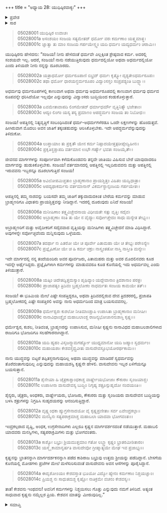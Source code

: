 +++
title = "ಅಧ್ಯಾಯ 28: ಯುಧಿಷ್ಠಿರವಾಕ್ಯಃ"
+++

<details><summary>ಪ್ರವೇಶ</summary>


।।   ಓಂ ಓಂ ನಮೋ ನಾರಾಯಣಾಯ।।   ಶ್ರೀ ವೇದವ್ಯಾಸಾಯ ನಮಃ ।।

ಶ್ರೀ ಕೃಷ್ಣದ್ವೈಪಾಯನ ವೇದವ್ಯಾಸ ವಿರಚಿತ  

**ಶ್ರೀ ಮಹಾಭಾರತ**

**ಉದ್ಯೋಗ ಪರ್ವ**

**ಸಂಜಯಯಾನ ಪರ್ವ**

**ಅಧ್ಯಾಯ 28**

</details>


<details><summary>ಸಾರ</summary>

ತಾನು ನಡೆಯುತ್ತಿರುವ ಮಾರ್ಗವು ಧರ್ಮವೋ ಅಧರ್ಮವೋ ಎಂದು ತಿಳಿಯದೇ ದೂರಬಾರದೆಂದೂ, ಕ್ಷತ್ರಿಯನಾದ ತನಗೆ ಇರುವ ಧರ್ಮಮಾರ್ಗದಲ್ಲಿಯೇ ತಾನು ನಡೆಯುತ್ತಿದ್ದೇನೆಂದೂ, ಕೃಷ್ಣನ ಮಾತನ್ನು ತಾನು ಮೀರುವುದಿಲ್ಲವೆಂದೂ ಯುಧಿಷ್ಠಿರನು ಸಂಜಯನಿಗೆ ಹೇಳಿದುದು (1-14).

</details>

> 05028001 ಯುಧಿಷ್ಠಿರ ಉವಾಚ।  
05028001a ಅಸಂಶಯಂ ಸಂಜಯ ಸತ್ಯಮೇತದ್
ಧರ್ಮೋ ವರಃ ಕರ್ಮಣಾಂ ಯತ್ತ್ವಮಾತ್ಥ।  
> 05028001c ಜ್ಞಾತ್ವಾ ತು ಮಾಂ ಸಂಜಯ ಗರ್ಹಯೇಸ್ತ್ವಂ
ಯದಿ ಧರ್ಮಂ ಯದ್ಯಧರ್ಮಂ ಚರಾಮಿ।।

ಯುಧಿಷ್ಠಿರನು ಹೇಳಿದನು: “ಸಂಜಯ! ನೀನು ಹೇಳಿದಂತೆ ಧರ್ಮವೇ ಎಲ್ಲಕ್ಕಿಂತ ಶ್ರೇಷ್ಠವಾದ ಕರ್ಮ. ಅದರಲ್ಲಿ ಸಂಶಯವೇ ಇಲ್ಲ. ಆದರೆ, ಸಂಜಯ! ನಾನು ನಡೆಯುತ್ತಿರುವುದು ಧರ್ಮದಲ್ಲಿಯೋ ಅಥವಾ ಅಧರ್ಮದಲ್ಲಿಯೋ ಎಂದು ತಿಳಿಯದೇ ನೀನು ನನ್ನನ್ನು ದೂರಬಾರದು.

> 05028002a ಯತ್ರಾಧರ್ಮೋ ಧರ್ಮರೂಪಾಣಿ ಬಿಭ್ರದ್
ಧರ್ಮಃ ಕೃತ್ಸ್ನೋ ದೃಶ್ಯತೇಽಧರ್ಮರೂಪಃ।  
> 05028002c ತಥಾ ಧರ್ಮೋ ಧಾರಯನ್ಧರ್ಮರೂಪಂ
ವಿದ್ವಾಂಸಸ್ತಂ ಸಂಪ್ರಪಶ್ಯಂತಿ ಬುದ್ಧ್ಯಾ।।

ಅಧರ್ಮವು ಧರ್ಮರೂಪಗಳಲ್ಲಿ ಕಾಣುವಾಗ ಅಥವಾ ಧರ್ಮವು ಅಧರ್ಮರೂಪದಲ್ಲಿ ಕಾಣುವಾಗ ಧರ್ಮವು ಧರ್ಮದ ರೂಪವನ್ನೇ ಧರಿಸಿದೆಯೋ ಇಲ್ಲವೋ ಎನ್ನುವುದನ್ನು ವಿದ್ವಾಂಸರು ಬುದ್ಧಿಯಿಂದ ಕಂಡುಕೊಳ್ಳುತ್ತಾರೆ.

> 05028003a ಏವಮೇತಾವಾಪದಿ ಲಿಂಗಮೇತದ್
ಧರ್ಮಾಧರ್ಮೌ ವೃತ್ತಿನಿತ್ಯೌ ಭಜೇತಾಂ।  
> 05028003c ಆದ್ಯಂ ಲಿಂಗಂ ಯಸ್ಯ ತಸ್ಯ ಪ್ರಮಾಣಂ
ಆಪದ್ಧರ್ಮಂ ಸಂಜಯ ತಂ ನಿಬೋಧ।।

ಸಂಜಯ! ಆಪತ್ತಿನಲ್ಲಿ ನಿತ್ಯವೃತ್ತಿಗೆ ಸಂಬಂಧಿಸಿದಂತೆ ಧರ್ಮ-ಅಧರ್ಮಗಳೆರಡೂ ಒಂದೇ ಲಕ್ಷಣಗಳನ್ನು ಹೊಂದುತ್ತವೆ. ಹೀಗಿರುವಾಗ ಮೊದಲು ಅವನ ಜಾತಿಗೆ ತಕ್ಕಂತಹುದನ್ನು ಆರಿಸಿಕೊಳ್ಳಬೇಕು. ಇದೇ ಆಪದ್ಧರ್ಮವೆನ್ನುವುದನ್ನು ತಿಳಿದುಕೋ.

> 05028004a ಲುಪ್ತಾಯಾಂ ತು ಪ್ರಕೃತೌ ಯೇನ ಕರ್ಮ
ನಿಷ್ಪಾದಯೇತ್ತತ್ಪರೀಪ್ಸೇದ್ವಿಹೀನಃ।  
> 05028004c ಪ್ರಕೃತಿಸ್ಥಶ್ಚಾಪದಿ ವರ್ತಮಾನ
ಉಭೌ ಗರ್ಹ್ಯೌ ಭವತಃ ಸಂಜಯೈತೌ।।

ಜೀವನದ ಮಾರ್ಗಗಳನ್ನು ಸಂಪೂರ್ಣವಾಗಿ ಕಳೆದುಕೊಂಡವನು ತನ್ನದೇ ಜಾತಿಯು ವಿಹಿಸುವ ಬೇರೆ ಯಾವುದಾದರೂ ಮಾರ್ಗವನ್ನು ಹುಡುಕಿಕೊಳ್ಳಬೇಕು. ಸಂಜಯ! ವರ್ತಮಾನದಲ್ಲಿ ಆಪತ್ತಿನಲ್ಲಿ ಇಲ್ಲದಿರುವವನು ಮತ್ತು ಆಪತ್ತಿನಲ್ಲಿ ಇರುವವನು ಇಬ್ಬರನ್ನೂ ದೂರಲಾಗುತ್ತಿದೆ ಸಂಜಯ!

> 05028005a ಅವಿಲೋಪಮಿಚ್ಚತಾಂ ಬ್ರಾಹ್ಮಣಾನಾಂ
ಪ್ರಾಯಶ್ಚಿತ್ತಂ ವಿಹಿತಂ ಯದ್ವಿಧಾತ್ರಾ।  
> 05028005c ಆಪದ್ಯಥಾಕರ್ಮಸು ವರ್ತಮಾನಾನ್
ವಿಕರ್ಮಸ್ಥಾನ್ಸಂಜಯ ಗರ್ಹಯೇತ।।

ಆಪತ್ತಿನಲ್ಲಿ ತಮ್ಮ ನಾಶವನ್ನು ಬಯಸದೇ ತಮ್ಮ ಜಾತಿಗೆ ತಕ್ಕುದಾದುದಕಿಂತ ಬೇರೆಯ ಕರ್ಮವನ್ನು ಮಾಡುವ ಬ್ರಾಹ್ಮಣರಿಗೂ ವಿಧಾತನು ಪ್ರಾಯಶ್ಚಿತ್ತವನ್ನು ನೀಡಿದ್ದಾನೆ. ಇದರಲ್ಲಿ ದೂರುವುದು ಏನಿದೆ ಸಂಜಯ!

> 05028006a ಮನೀಷಿಣಾಂ ತತ್ತ್ವವಿಚ್ಚೇದನಾಯ
ವಿಧೀಯತೇ ಸತ್ಸು ವೃತ್ತಿಃ ಸದೈವ।  
> 05028006c ಅಬ್ರಾಹ್ಮಣಾಃ ಸಂತಿ ತು ಯೇ ನ ವೈದ್ಯಾಃ
ಸರ್ವೋಚ್ಚೇದಂ ಸಾಧು ಮನ್ಯೇತ ತೇಭ್ಯಃ।।

ಅಬ್ರಾಹ್ಮಣರಿಗೆ ಮತ್ತು ಅವೈದೀಕರಿಗೆ ಸದೈವವಾದ ವೃತ್ತಿಯನ್ನು ಮನೀಷಿಗಳು ತತ್ತ್ವವಿಚ್ಛೇದನೆ ಮಾಡಿ ವಿಧಿಸಿದ್ದಾರೆ. ಅವುಗಳನ್ನೇ ಸರ್ವೋಚ್ಛವೆಂದು ಮನ್ನಿಸುವುದು ಒಳ್ಳೆಯದು.

> 05028007a ತದರ್ಥಾ ನಃ ಪಿತರೋ ಯೇ ಚ ಪೂರ್ವೇ
ಪಿತಾಮಹಾ ಯೇ ಚ ತೇಭ್ಯಃ ಪರೇಽನ್ಯೇ।  
> 05028007c ಪ್ರಜ್ಞೈಷಿಣೋ ಯೇ ಚ ಹಿ ಕರ್ಮ ಚಕ್ರುಃ
ನಾಸ್ತ್ಯಂತತೋ ನಾಸ್ತಿ ನಾಸ್ತೀತಿ ಮನ್ಯೇ।।

ಇದೇ ಮಾರ್ಗದಲ್ಲಿ ನನ್ನ ತಂದೆಯಂದಿರು ಅವರ ಪೂರ್ವಜರು, ಪಿತಾಮಹರು ಮತ್ತು ಅವರ ಮೊದಲಿನವರು ಕೂಡ ಇದನ್ನೇ ಅರ್ಥೈಸಿದ್ದರು. ಪ್ರಜ್ಞೈಷಿಗಳಾಗಿ ಕರ್ಮಗಳನ್ನು ಮಾಡುವವರೂ ಕೂಡ ಕೊನೆಯಲ್ಲಿ ಇದು ಅಧರ್ಮವಲ್ಲ ಎಂದು ತಿಳಿಯುತ್ತಾರೆ.

> 05028008a ಯತ್ಕಿಂ ಚಿದೇತದ್ವಿತ್ತಮಸ್ಯಾಂ ಪೃಥಿವ್ಯಾಂ
ಯದ್ದೇವಾನಾಂ ತ್ರಿದಶಾನಾಂ ಪರತ್ರ।  
> 05028008c ಪ್ರಾಜಾಪತ್ಯಂ ತ್ರಿದಿವಂ ಬ್ರಹ್ಮಲೋಕಂ
ನಾಧರ್ಮತಃ ಸಂಜಯ ಕಾಮಯೇ ತತ್।।

ಸಂಜಯ! ಈ ಭೂಮಿಯ ಮೇಲೆ ಎಷ್ಟೇ ಸಂಪತ್ತಿದ್ದರೂ, ಅಥವಾ ತ್ರಿದಿವದಲ್ಲಿರುವ ದೇವ ತ್ರಿದಶರರಲ್ಲಿ, ಪ್ರಜಾಪತಿ ಬ್ರಹ್ಮಲೋಕದಲ್ಲಿ ಎಷ್ಟೇ ಸಂಪತ್ತಿರಲಿ ಅವನ್ನು ನಾನು ಅಧರ್ಮದಿಂದ ಮಾತ್ರ ಬಯಸುವವನಲ್ಲ.

> 05028009a ಧರ್ಮೇಶ್ವರಃ ಕುಶಲೋ ನೀತಿಮಾಂಶ್ಚಾಪಿ
ಉಪಾಸಿತಾ ಬ್ರಾಹ್ಮಣಾನಾಂ ಮನೀಷೀ।  
> 05028009c ನಾನಾವಿಧಾಂಶ್ಚೈವ ಮಹಾಬಲಾಂಶ್ಚ
ರಾಜನ್ಯಭೋಜಾನನುಶಾಸ್ತಿ ಕೃಷ್ಣಃ।।

ಧರ್ಮೇಶ್ವರ, ಕುಶಲ, ನೀತಿವಂತ, ಬ್ರಾಹ್ಮಣರನ್ನು ಉಪಾಸಿಸುವ, ಮನೀಷೀ ಕೃಷ್ಣನು ನಾನಾವಿಧದ ಮಹಾಬಲಶಾಲಿಗಳಾದ ರಾಜರಿಗೂ ಭೋಜರಿಗೂ ಸಲಹೆಗಾರನಾಗಿದ್ದಾನೆ.

> 05028010a ಯದಿ ಹ್ಯಹಂ ವಿಸೃಜನ್ಸ್ಯಾಮಗರ್ಹ್ಯೋ
ಯುಧ್ಯಮಾನೋ ಯದಿ ಜಹ್ಯಾಂ ಸ್ವಧರ್ಮಂ।  
> 05028010c ಮಹಾಯಶಾಃ ಕೇಶವಸ್ತದ್ಬ್ರವೀತು
ವಾಸುದೇವಸ್ತೂಭಯೋರರ್ಥಕಾಮಃ।।

ನಾನು ಯುದ್ಧವನ್ನು ಬಿಟ್ಟರೆ ತಪ್ಪಿತಸ್ತನಾಗುವುದಿಲ್ಲ ಅಥವಾ ಯುದ್ಧವನ್ನು ಮಾಡಿದರೆ ಸ್ವಧರ್ಮವನ್ನು ತೊರೆದಂತಾಗುವುದಿಲ್ಲ ಎನ್ನುವುದನ್ನು ಮಹಾಯಶಸ್ವಿ ಕೃಷ್ಣನೇ ಹೇಳಲಿ. ವಾಸುದೇವನು ಇಬ್ಬರ ಏಳಿಗೆಯನ್ನೂ ಬಯಸುತ್ತಾನೆ.

> 05028011a ಶೈನೇಯಾ ಹಿ ಚೈತ್ರಕಾಶ್ಚಾಂಧಕಾಶ್ಚ
	ವಾರ್ಷ್ಣೇಯಭೋಜಾಃ ಕೌಕುರಾಃ ಸೃಂಜಯಾಶ್ಚ।   
> 05028011c ಉಪಾಸೀನಾ ವಾಸುದೇವಸ್ಯ ಬುದ್ಧಿಂ
	ನಿಗೃಹ್ಯ ಶತ್ರೂನ್ಸುಹೃದೋ ನಂದಯಂತಿ।।  

ಶೈನ್ಯರು, ಚೈತ್ರರು, ಅಂಧಕರು, ವಾರ್ಷ್ಣೇಯರು, ಭೋಜರು, ಕೌಕುರರು ಮತ್ತು ಸೃಂಜಯರು ವಾಸುದೇವನ ಬುದ್ಧಿಯನ್ನು ಬಳಸಿ ಶತ್ರುಗಳನ್ನು ನಿಗ್ರಹಿಸಿ ಸುಹೃದಯರನ್ನು ಆನಂದಿಸುತ್ತಿದ್ದಾರೆ.

> 05028012a ವೃಷ್ಣ್ಯಂಧಕಾ ಹ್ಯುಗ್ರಸೇನಾದಯೋ ವೈ
	ಕೃಷ್ಣಪ್ರಣೀತಾಃ ಸರ್ವ ಏವೇಂದ್ರಕಲ್ಪಾಃ।  
> 05028012c ಮನಸ್ವಿನಃ ಸತ್ಯಪರಾಕ್ರಮಾಶ್ಚ
	ಮಹಾಬಲಾ ಯಾದವಾ ಭೋಗವಂತಃ।।  

ಇಂದ್ರಕಲ್ಪರಾದ ವೃಷ್ಣಿ, ಅಂಧಕ, ಉಗ್ರಸೇನಾದಿಗಳು ಎಲ್ಲರೂ ಕೃಷ್ಣನ  ಮಾರ್ಗದರ್ಶನದಂತೆ ನಡೆಯುತ್ತಾರೆ. ಮಹಾಬಲಿ ಯಾದವರು ಮನಸ್ವಿಗಳು, ಸತ್ಯಪರಾಕ್ರಮಿಗಳು ಮತ್ತು ಭೋಗವಂತರು.

> 05028013a ಕಾಶ್ಯೋ ಬಭ್ರುಃ ಶ್ರಿಯಮುತ್ತಮಾಂ ಗತೋ
	ಲಬ್ಧ್ವಾ ಕೃಷ್ಣಂ ಭ್ರಾತರಮೀಶಿತಾರಂ।  
> 05028013c ಯಸ್ಮೈ ಕಾಮಾನ್ವರ್ಷತಿ ವಾಸುದೇವೋ
	ಗ್ರೀಷ್ಮಾತ್ಯಯೇ ಮೇಘ ಇವ ಪ್ರಜಾಭ್ಯಃ।।  

ಕೃಷ್ಣನನ್ನು ಭ್ರಾತನನ್ನಾಗಿ ಮಾರ್ಗದರ್ಶಕನನ್ನಾಗಿ ಪಡೆದ ಕಾಶಿರಾಜ ಬಭ್ರುವು ಉತ್ತಮ ಶ್ರೀಯನ್ನು ಪಡೆದಿದ್ದಾನೆ. ಬೇಸಗೆಯ ಕೊನೆಯಲ್ಲಿ ಮೋಡಗಳು ಪ್ರಜೆಗಳ ಮೇಲೆ ಮಳೆಸುರಿಸುವಂತೆ ವಾಸುದೇವನು ಅವನ ಆಸೆಗಳನ್ನು ಪೂರೈಸಿದ್ದಾನೆ.

> 05028014a ಈದೃಶೋಽಯಂ ಕೇಶವಸ್ತಾತ ಭೂಯೋ
	ವಿದ್ಮೋ ಹ್ಯೇನಂ ಕರ್ಮಣಾಂ ನಿಶ್ಚಯಜ್ಞಾಂ।  
> 05028014c ಪ್ರಿಯಶ್ಚ ನಃ ಸಾಧುತಮಶ್ಚ ಕೃಷ್ಣೋ
	ನಾತಿಕ್ರಮೇ ವಚನಂ ಕೇಶವಸ್ಯ।।  

ತಾತ! ಕೇಶವನು ಇಂಥವನು! ಅವನಿಗೆ ಕರ್ಮಗಳನ್ನು ನಿಶ್ಚಯಿಸಲು ಗೊತ್ತು ಎನ್ನುವುದು ನಮಗೆ ತಿಳಿದಿದೆ. ಅತ್ಯಂತ ಸಾಧುವಾದ ಕೃಷ್ಣನು ನಮ್ಮೆಲ್ಲರ ಪ್ರಿಯ. ಕೇಶವನ ಮಾತನ್ನು ಮೀರುವುದಿಲ್ಲ.”

<details><summary>ಸಮಾಪ್ತಿ</summary>


ಇತಿ ಶ್ರೀ ಮಹಾಭಾರತೇ ಉದ್ಯೋಗ ಪರ್ವಣಿ ಸಂಜಯಯಾನ ಪರ್ವಣಿ ಯುಧಿಷ್ಠಿರವಾಕ್ಯೇ ಅಷ್ಟಾವಿಂಶೋಽಧ್ಯಾಯಃ।  
ಇದು ಶ್ರೀ ಮಹಾಭಾರತದಲ್ಲಿ ಉದ್ಯೋಗ ಪರ್ವದಲ್ಲಿ ಸಂಜಯಯಾನ ಪರ್ವದಲ್ಲಿ ಯುಧಿಷ್ಠಿರವಾಕ್ಯದಲ್ಲಿ ಇಪ್ಪತ್ತೆಂಟನೆಯ ಅಧ್ಯಾಯವು.


</details>
